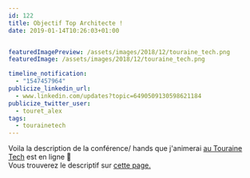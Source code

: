 ```yaml
---
id: 122
title: Objectif Top Architecte !
date: 2019-01-14T10:26:03+01:00


featuredImagePreview: /assets/images/2018/12/touraine_tech.png
featuredImage: /assets/images/2018/12/touraine_tech.png

timeline_notification:
  - "1547457964"
publicize_linkedin_url:
  - www.linkedin.com/updates?topic=6490509130598621184
publicize_twitter_user:
  - touret_alex
tags:
  - tourainetech
---
```

Voila la description de la conférence/ hands que j'animerai [au Touraine Tech](https://touraine.tech/) est en ligne 🙂  
Vous trouverez le descriptif sur [cette page.](https://touraine.tech/talk/S9ZLyJUENzGxFWPwUEfz)  
